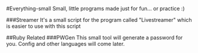 #Everything-small
Small, little programs made just for fun... or practice :)


###Streamer
It's a small script for the program called "Livestreamer" which is easier to use with this script


##Ruby Related
###PWGen
This small tool will generate a password for you. Config and other languages will come later.
